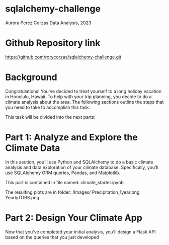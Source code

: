 # sqlalchemy-challenge

Aurora Perez Corzas
Data Analysis, 2023

# Github Repository link 

https://github.com/rorycorzas/sqlalchemy-challenge.git


# Background

Congratulations! You've decided to treat yourself to a long holiday vacation in Honolulu, Hawaii. To help with your trip planning, you decide to do a climate analysis about the area. The following sections outline the steps that you need to take to accomplish this task. 

This task will be divided into the next parts:

# Part 1: Analyze and Explore the Climate Data

In this section, you’ll use Python and SQLAlchemy to do a basic climate analysis and data exploration of your climate database. Specifically, you’ll use SQLAlchemy ORM queries, Pandas, and Matplotlib.

This part is contained in file named: climate_starter.ipynb

The resulting plots are in folder:  /Images/
Precipitation_1year.png
YearlyTOBS.png

# Part 2: Design Your Climate App

Now that you’ve completed your initial analysis, you’ll design a Flask API based on the queries that you just developed


